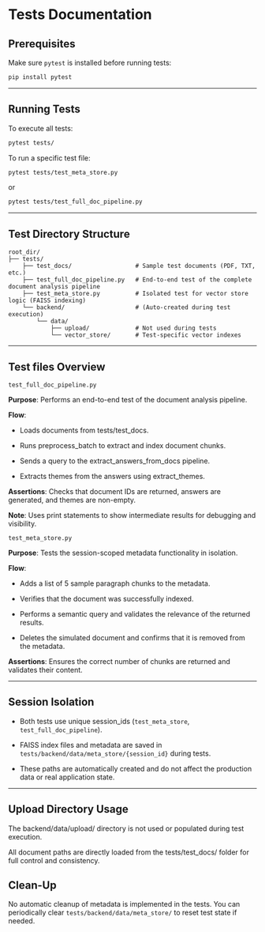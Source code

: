 # Tests Documentation


## Prerequisites

Make sure `pytest` is installed before running tests:

```bash
pip install pytest
```

---

## Running Tests

To execute all tests:

```bash
pytest tests/
```

To run a specific test file:

```bash
pytest tests/test_meta_store.py
```
or

```bash
pytest tests/test_full_doc_pipeline.py
```

---

## Test Directory Structure

<pre><code>root_dir/
├── tests/
    ├── test_docs/                  # Sample test documents (PDF, TXT, etc.)
    ├── test_full_doc_pipeline.py   # End-to-end test of the complete document analysis pipeline
    ├── test_meta_store.py          # Isolated test for vector store logic (FAISS indexing)
    └── backend/                    # (Auto-created during test execution)
        └── data/
            ├── upload/             # Not used during tests
            └── vector_store/       # Test-specific vector indexes</code></pre>

---

## Test files Overview

`test_full_doc_pipeline.py`

**Purpose**: Performs an end-to-end test of the document analysis pipeline.

**Flow**:

- Loads documents from tests/test_docs.

- Runs preprocess_batch to extract and index document chunks.

- Sends a query to the extract_answers_from_docs pipeline.

- Extracts themes from the answers using extract_themes.

**Assertions**: Checks that document IDs are returned, answers are generated, and themes are non-empty.

**Note**: Uses print statements to show intermediate results for debugging and visibility.

`test_meta_store.py`

**Purpose**: Tests the session-scoped metadata functionality in isolation.

**Flow**:

- Adds a list of 5 sample paragraph chunks to the metadata.

- Verifies that the document was successfully indexed.

- Performs a semantic query and validates the relevance of the returned results.

- Deletes the simulated document and confirms that it is removed from the metadata.

**Assertions**: Ensures the correct number of chunks are returned and validates their content.

---

## Session Isolation
- Both tests use unique session_ids (`test_meta_store`, `test_full_doc_pipeline`).

- FAISS index files and metadata are saved in `tests/backend/data/meta_store/{session_id}` during tests.

- These paths are automatically created and do not affect the production data or real application state.

---

## Upload Directory Usage
The backend/data/upload/ directory is not used or populated during test execution.

All document paths are directly loaded from the tests/test_docs/ folder for full control and consistency.

## Clean-Up
No automatic cleanup of metadata is implemented in the tests. You can periodically clear `tests/backend/data/meta_store/` to reset test state if needed.
